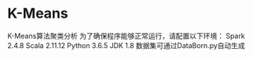 # K-Means
K-Means算法聚类分析
为了确保程序能够正常运行，请配置以下环境：
Spark 2.4.8
Scala 2.11.12
Python 3.6.5
JDK 1.8
数据集可通过DataBorn.py自动生成
